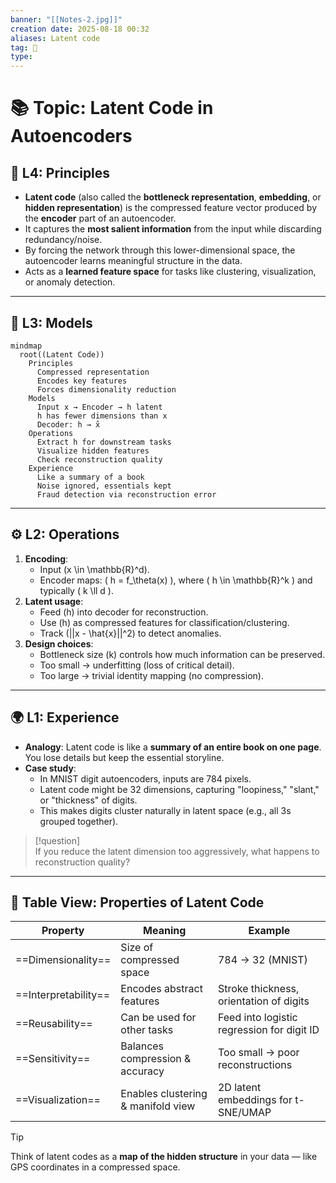 ```yaml
---
banner: "[[Notes-2.jpg]]"
creation date: 2025-08-18 00:32
aliases: Latent code
tag: 🧠
type:
---
```

# 📚 Topic: Latent Code in Autoencoders

## 🧠 L4: Principles
- **Latent code** (also called the **bottleneck representation**, **embedding**, or **hidden representation**) is the compressed feature vector produced by the **encoder** part of an autoencoder.  
- It captures the **most salient information** from the input while discarding redundancy/noise.  
- By forcing the network through this lower-dimensional space, the autoencoder learns meaningful structure in the data.  
- Acts as a **learned feature space** for tasks like clustering, visualization, or anomaly detection.

---

## 🧩 L3: Models
```mermaid
mindmap
  root((Latent Code))
    Principles
      Compressed representation
      Encodes key features
      Forces dimensionality reduction
    Models
      Input x → Encoder → h latent
      h has fewer dimensions than x
      Decoder: h → x̂
    Operations
      Extract h for downstream tasks
      Visualize hidden features
      Check reconstruction quality
    Experience
      Like a summary of a book
      Noise ignored, essentials kept
      Fraud detection via reconstruction error
```
---

## ⚙️ L2: Operations
1. **Encoding**:  
   - Input \(x \in \mathbb{R}^d\).  
   - Encoder maps: \( h = f_\theta(x) \), where \( h \in \mathbb{R}^k \) and typically \( k \ll d \).  
2. **Latent usage**:  
   - Feed \(h\) into decoder for reconstruction.  
   - Use \(h\) as compressed features for classification/clustering.  
   - Track \(||x - \hat{x}||^2\) to detect anomalies.  
3. **Design choices**:  
   - Bottleneck size \(k\) controls how much information can be preserved.  
   - Too small → underfitting (loss of critical detail).  
   - Too large → trivial identity mapping (no compression).  

---

## 🌍 L1: Experience
- **Analogy**: Latent code is like a **summary of an entire book on one page**. You lose details but keep the essential storyline.  
- **Case study**:  
   - In MNIST digit autoencoders, inputs are 784 pixels.  
   - Latent code might be 32 dimensions, capturing "loopiness," "slant," or "thickness" of digits.  
   - This makes digits cluster naturally in latent space (e.g., all 3s grouped together).  

> [!question]  
> If you reduce the latent dimension too aggressively, what happens to reconstruction quality?  

---

## 🔢 Table View: Properties of Latent Code

| Property             | Meaning                            | Example                                    |
| -------------------- | ---------------------------------- | ------------------------------------------ |
| ==Dimensionality==   | Size of compressed space           | 784 → 32 (MNIST)                           |
| ==Interpretability== | Encodes abstract features          | Stroke thickness, orientation of digits    |
| ==Reusability==      | Can be used for other tasks        | Feed into logistic regression for digit ID |
| ==Sensitivity==      | Balances compression & accuracy    | Too small → poor reconstructions           |
| ==Visualization==    | Enables clustering & manifold view | 2D latent embeddings for t-SNE/UMAP        |

> [!TIP]  
> Think of latent codes as a **map of the hidden structure** in your data — like GPS coordinates in a compressed space.

